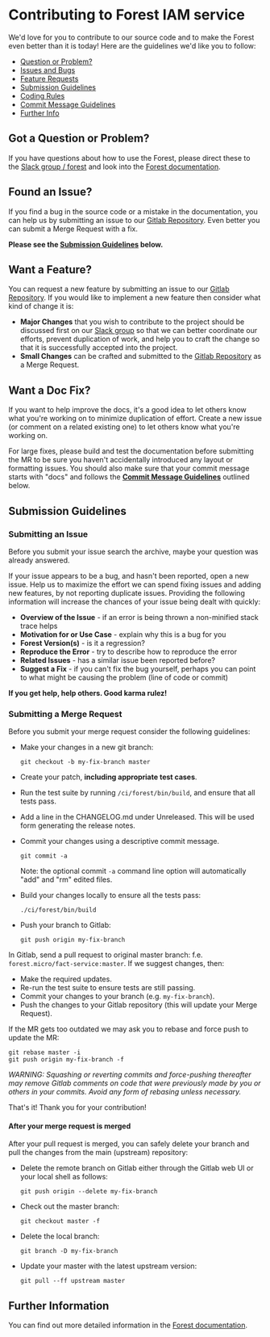 # Contributing to Forest IAM service

We'd love for you to contribute to our source code and to make the Forest even better than it is
today! Here are the guidelines we'd like you to follow:

 - [Question or Problem?](#question)
 - [Issues and Bugs](#issue)
 - [Feature Requests](#feature)
 - [Submission Guidelines](#submit)
 - [Coding Rules](#rules)
 - [Commit Message Guidelines](#commit)
 - [Further Info](#info)

## <a name="question"></a> Got a Question or Problem?

If you have questions about how to use the Forest, please direct these to the [Slack group / forest][slack] and look
into the [Forest documentation][forest].

## <a name="issue"></a> Found an Issue?

If you find a bug in the source code or a mistake in the documentation, you can help us by
submitting an issue to our [Gitlab Repository][gitlab]. Even better you can submit a Merge Request
with a fix.

**Please see the [Submission Guidelines](#submit) below.**

## <a name="feature"></a> Want a Feature?

You can request a new feature by submitting an issue to our [Gitlab Repository][gitlab]. If you
would like to implement a new feature then consider what kind of change it is:

* **Major Changes** that you wish to contribute to the project should be discussed first on our
  [Slack group][slack] so that we can better coordinate our efforts,
  prevent duplication of work, and help you to craft the change so that it is successfully accepted
  into the project.
* **Small Changes** can be crafted and submitted to the [Gitlab Repository][gitlab] as a Merge
  Request.


## <a name="docs"></a> Want a Doc Fix?

If you want to help improve the docs, it's a good idea to let others know what you're working on to
minimize duplication of effort. Create a new issue (or comment on a related existing one) to let
others know what you're working on.

For large fixes, please build and test the documentation before submitting the MR to be sure you
haven't accidentally introduced any layout or formatting issues. You should also make sure that your
commit message starts with "docs" and follows the **[Commit Message Guidelines](#commit)** outlined
below.

## <a name="submit"></a> Submission Guidelines

### Submitting an Issue
Before you submit your issue search the archive, maybe your question was already answered.

If your issue appears to be a bug, and hasn't been reported, open a new issue. Help us to maximize
the effort we can spend fixing issues and adding new features, by not reporting duplicate issues.
Providing the following information will increase the chances of your issue being dealt with
quickly:

* **Overview of the Issue** - if an error is being thrown a non-minified stack trace helps
* **Motivation for or Use Case** - explain why this is a bug for you
* **Forest Version(s)** - is it a regression?
* **Reproduce the Error** - try to describe how to reproduce the error
* **Related Issues** - has a similar issue been reported before?
* **Suggest a Fix** - if you can't fix the bug yourself, perhaps you can point to what might be
  causing the problem (line of code or commit)

**If you get help, help others. Good karma rulez!**

### Submitting a Merge Request
Before you submit your merge request consider the following guidelines:

* Make your changes in a new git branch:

    ```shell
    git checkout -b my-fix-branch master
    ```

* Create your patch, **including appropriate test cases**.
* Run the test suite by running `/ci/forest/bin/build`,
  and ensure that all tests pass.
* Add a line in the CHANGELOG.md under Unreleased. This will be used form generating the release notes.
* Commit your changes using a descriptive commit message.

    ```shell
    git commit -a
    ```
  Note: the optional commit `-a` command line option will automatically "add" and "rm" edited files.

* Build your changes locally to ensure all the tests pass:

    ```shell
    ./ci/forest/bin/build
    ```

* Push your branch to Gitlab:

    ```shell
    git push origin my-fix-branch
    ```

In Gitlab, send a pull request to original master branch: f.e. `forest.micro/fact-service:master`.
If we suggest changes, then:

* Make the required updates.
* Re-run the test suite to ensure tests are still passing.
* Commit your changes to your branch (e.g. `my-fix-branch`).
* Push the changes to your Gitlab repository (this will update your Merge Request).

If the MR gets too outdated we may ask you to rebase and force push to update the MR:

```shell
git rebase master -i
git push origin my-fix-branch -f
```

_WARNING: Squashing or reverting commits and force-pushing thereafter may remove Gitlab comments
on code that were previously made by you or others in your commits. Avoid any form of rebasing
unless necessary._

That's it! Thank you for your contribution!

#### After your merge request is merged

After your pull request is merged, you can safely delete your branch and pull the changes
from the main (upstream) repository:

* Delete the remote branch on Gitlab either through the Gitlab web UI or your local shell as follows:

    ```shell
    git push origin --delete my-fix-branch
    ```

* Check out the master branch:

    ```shell
    git checkout master -f
    ```

* Delete the local branch:

    ```shell
    git branch -D my-fix-branch
    ```

* Update your master with the latest upstream version:

    ```shell
    git pull --ff upstream master
    ```

## <a name="info"></a> Further Information
You can find out more detailed information in the
[Forest documentation][forest].


[contribute]: CONTRIBUTING.md
[forest]: https://gitlab.natlab.research.philips.com/forest/flora/blob/master/index.md
[gitlab]: https://gitlab.natlab.research.philips.com/forest.micro/hapi-service/issues
[slack]: https://ideafactoryteam.slack.com/home
